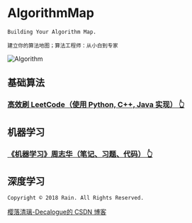 # AlgorithmMap

`Building Your Algorithm Map.`

`建立你的算法地图；算法工程师：从小白到专家`

![Algorithm](https://github.com/Decalogue/AlgorithmMap/blob/master/img/algorithm.jpg "Algorithm")


## 基础算法

### [高效刷 LeetCode（使用 Python, C++, Java 实现） 👆](https://github.com/Decalogue/AlgorithmMap/tree/master/leetcode)


## 机器学习

### [《机器学习》周志华（笔记、习题、代码） 👆](https://github.com/Decalogue/AlgorithmMap/tree/master/ml/ml_zhou)


## 深度学习

`Copyright © 2018 Rain. All Rights Reserved.`

[樱落清璃-Decalogue的 CSDN 博客](https://www.decalogue.cn)
